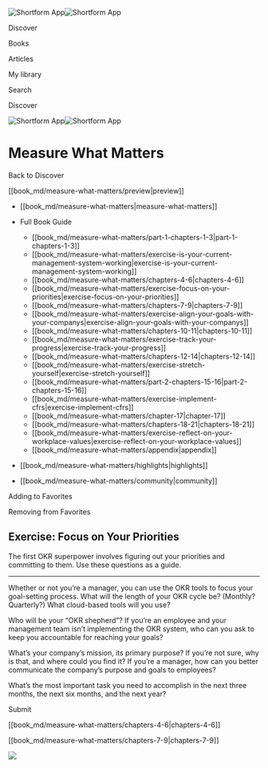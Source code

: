 ![Shortform App](/img/logo.36a2399e.svg)![Shortform App](/img/logo-dark.70c1b072.svg)

Discover

Books

Articles

My library

Search

Discover

![Shortform App](/img/logo.36a2399e.svg)![Shortform App](/img/logo-dark.70c1b072.svg)

# Measure What Matters

Back to Discover

[[book_md/measure-what-matters/preview|preview]]

  * [[book_md/measure-what-matters|measure-what-matters]]
  * Full Book Guide

    * [[book_md/measure-what-matters/part-1-chapters-1-3|part-1-chapters-1-3]]
    * [[book_md/measure-what-matters/exercise-is-your-current-management-system-working|exercise-is-your-current-management-system-working]]
    * [[book_md/measure-what-matters/chapters-4-6|chapters-4-6]]
    * [[book_md/measure-what-matters/exercise-focus-on-your-priorities|exercise-focus-on-your-priorities]]
    * [[book_md/measure-what-matters/chapters-7-9|chapters-7-9]]
    * [[book_md/measure-what-matters/exercise-align-your-goals-with-your-companys|exercise-align-your-goals-with-your-companys]]
    * [[book_md/measure-what-matters/chapters-10-11|chapters-10-11]]
    * [[book_md/measure-what-matters/exercise-track-your-progress|exercise-track-your-progress]]
    * [[book_md/measure-what-matters/chapters-12-14|chapters-12-14]]
    * [[book_md/measure-what-matters/exercise-stretch-yourself|exercise-stretch-yourself]]
    * [[book_md/measure-what-matters/part-2-chapters-15-16|part-2-chapters-15-16]]
    * [[book_md/measure-what-matters/exercise-implement-cfrs|exercise-implement-cfrs]]
    * [[book_md/measure-what-matters/chapter-17|chapter-17]]
    * [[book_md/measure-what-matters/chapters-18-21|chapters-18-21]]
    * [[book_md/measure-what-matters/exercise-reflect-on-your-workplace-values|exercise-reflect-on-your-workplace-values]]
    * [[book_md/measure-what-matters/appendix|appendix]]
  * [[book_md/measure-what-matters/highlights|highlights]]
  * [[book_md/measure-what-matters/community|community]]



Adding to Favorites 

Removing from Favorites 

## Exercise: Focus on Your Priorities

The first OKR superpower involves figuring out your priorities and committing to them. Use these questions as a guide.

* * *

Whether or not you’re a manager, you can use the OKR tools to focus your goal-setting process. What will the length of your OKR cycle be? (Monthly? Quarterly?) What cloud-based tools will you use?

Who will be your “OKR shepherd”? If you’re an employee and your management team isn’t implementing the OKR system, who can you ask to keep you accountable for reaching your goals?

What’s your company’s mission, its primary purpose? If you’re not sure, why is that, and where could you find it? If you’re a manager, how can you better communicate the company’s purpose and goals to employees?

What’s the most important task you need to accomplish in the next three months, the next six months, and the next year?

Submit 

[[book_md/measure-what-matters/chapters-4-6|chapters-4-6]]

[[book_md/measure-what-matters/chapters-7-9|chapters-7-9]]

![](https://bat.bing.com/action/0?ti=56018282&Ver=2&mid=f529f703-aaf2-424e-a140-8e4e109b3748&sid=f30c5e70639211ee87d33f0876d93783&vid=f30c9700639211eeb3a75d830392c94f&vids=0&msclkid=N&pi=0&lg=en-US&sw=800&sh=600&sc=24&nwd=1&tl=Shortform%20%7C%20Book&p=https%3A%2F%2Fwww.shortform.com%2Fapp%2Fbook%2Fmeasure-what-matters%2Fexercise-focus-on-your-priorities&r=&lt=408&evt=pageLoad&sv=1&rn=166286)
